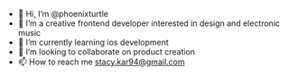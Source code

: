 - 👋 Hi, I’m @phoenixturtle
- 👀 I’m a creative frontend developer interested in design and electronic music
- 🌱 I’m currently learning ios development
- 💞️ I’m looking to collaborate on product creation 
- 📫 How to reach me stacy.kar94@gmail.com

<!---
phoenixturtle/phoenixturtle is a ✨ special ✨ repository because its `README.md` (this file) appears on your GitHub profile.
You can click the Preview link to take a look at your changes.
--->
